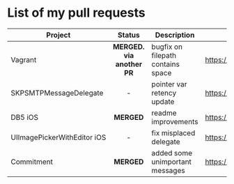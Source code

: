 # List of my pull requests

| Project | Status | Description | Link |
| ------- | :----: | ----------- | ---- |
| Vagrant | **MERGED. via another PR** | bugfix on filepath contains space | https://github.com/hashicorp/vagrant/pull/3306 |
| SKPSMTPMessageDelegate | - | pointer var retency update | https://github.com/jetseven/skpsmtpmessage/pull/13 |
| DB5 iOS | **MERGED** | readme improvements | https://github.com/brentsimmons/DB5/pull/10 |
| UIImagePickerWithEditor&nbsp;iOS | - | fix misplaced delegate | https://github.com/yogev77/UIImagePickerWithEditor/pull/3 |
| Commitment | **MERGED** | added some unimportant messages | https://github.com/ngerakines/commitment/pull/53 |
